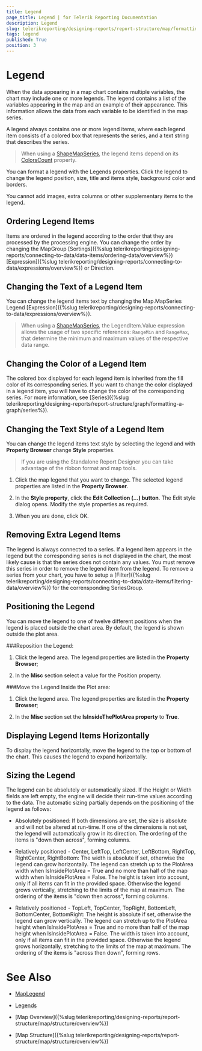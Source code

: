 ```yaml
---
title: Legend
page_title: Legend | for Telerik Reporting Documentation
description: Legend
slug: telerikreporting/designing-reports/report-structure/map/formatting-a-map/legend
tags: legend
published: True
position: 3
---
```


# Legend



When the data appearing in a map chart contains multiple variables, the chart may include one or more legends.         The legend contains a list of the variables appearing in the map and an example of their appearance.         This information allows the data from each variable to be identified in the map series.       

A legend always contains one or more legend items, where each legend item consists of a colored box that represents the series,         and a text string that describes the series.       

> When using a  [ShapeMapSeries](/reporting/api/Telerik.Reporting.ShapeMapSeries), the legend items depend on its            [ColorsCount](/reporting/api/Telerik.Reporting.ShapeMapSeries#Telerik_Reporting_ShapeMapSeries_ColorsCount)  property.         


You can format a legend with the Legends properties.         Click the legend to change the legend position, size, title and items style, background color and borders.       

You cannot add images, extra columns or other supplementary items to the legend.       

## Ordering Legend Items

Items are ordered in the legend according to the order that they are processed by the processing engine.           You can change the order by changing the MapGroup [Sortings]({%slug telerikreporting/designing-reports/connecting-to-data/data-items/ordering-data/overview%})[Expression]({%slug telerikreporting/designing-reports/connecting-to-data/expressions/overview%}) or Direction.         

## Changing the Text of a Legend Item

You can change the legend items text by changing the Map.MapSeries Legend [Expression]({%slug telerikreporting/designing-reports/connecting-to-data/expressions/overview%}).         

> When using a  [ShapeMapSeries](/reporting/api/Telerik.Reporting.ShapeMapSeries), the LegendItem.Value expression allows the usage             of two specific references: `RangeMin` and `RangeMax`, that determine the minimum and maximum values             of the respective data range.           


## Changing the Color of a Legend Item

The colored box displayed for each legend item is inherited from the fill color of its corresponding series.           If you want to change the color displayed in a legend item, you will have to change the color of the corresponding series.           For more information, see [Series]({%slug telerikreporting/designing-reports/report-structure/graph/formatting-a-graph/series%}).         

## Changing the Text Style of a Legend Item

You can change the legend items text style by selecting the legend and with __Property Browser__ change __Style__ properties.         

> If you are using the Standalone Report Designer you can take advantage of the ribbon format and map tools.           


1. Click the map legend that you want to change.    The selected legend properties are listed in the __Property Browser__.                 

1. In the __Style property__, click the __Edit Collection (…) button__. The Edit style dialog opens.                                       Modify the style properties as required.                 

1. When you are done, click OK.                 

## Removing Extra Legend Items

The legend is always connected to a series.           If a legend item appears in the legend but the corresponding series is not displayed in the chart,           the most likely cause is that the series does not contain any values.           You must remove this series in order to remove the legend item from the legend.           To remove a series from your chart, you have to setup a [Filter]({%slug telerikreporting/designing-reports/connecting-to-data/data-items/filtering-data/overview%}) for the corrensponding SeriesGroup.         

## Positioning the Legend

You can move the legend to one of twelve different positions when the legend is placed outside the chart area.           By default, the legend is shown outside the plot area.         

###Reposition the Legend:

1. Click the legend area.    The legend properties are listed in the __Property Browser__;                 

1. In the __Misc__ section select a value for the Position property.                 

###Move the Legend Inside the Plot area:

1. Click the legend area.    The legend properties are listed in the __Property Browser__;                 

1. In the __Misc__ section set the __IsInsideThePlotArea property__ to __True__.                 

## Displaying Legend Items Horizontally

To display the legend horizontally, move the legend to the top or bottom of the chart. This causes the legend to expand horizontally.         

## Sizing the Legend

The legend can be absolutely or automatically sized.           If the Height or Width fields are left empty, the engine will decide their run-time values according to the data.           The automatic sizing partially depends on the positioning of the legend as follows:         

* Absolutely positioned:             If both dimensions are set, the size is absolute and will not be altered at run-time.             If one of the dimensions is not set, the legend will automatically grow in its direction.             The ordering of the items is "down then across", forming columns.             

* Relatively positioned - Center, LeftTop, LeftCenter, LeftBottom, RightTop, RightCenter, RightBottom:             The width is absolute if set, otherwise the legend can grow horizontally.               The legend can stretch up to the PlotArea width when IsInsidePlotArea = True and no more than half of the map width when IsInsidePlotArea = False.             The height is taken into account, only if all items can fit in the provided space.               Otherwise the legend grows vertically, stretching to the limits of the map at maximum.             The ordering of the items is "down then across", forming columns.             

* Relatively positioned - TopLeft, TopCenter, TopRight, BottomLeft, BottomCenter, BottomRight:             The height is absolute if set, otherwise the legend can grow vertically.               The legend can stretch up to the PlotArea height when IsInsidePlotArea = True and no more than half of the map height when IsInsidePlotArea = False.             The width is taken into account, only if all items can fit in the provided space.               Otherwise the legend grows horizontally, stretching to the limits of the map at maximum.             The ordering of the items is "across then down", forming rows.             


# See Also
 

* [MapLegend](/reporting/api/Telerik.Reporting.MapLegend)  

* [Legends](/reporting/api/Telerik.Reporting.Map#Telerik_Reporting_Map_Legends) 

 

* [Map Overview]({%slug telerikreporting/designing-reports/report-structure/map/structure/overview%})

 

* [Map Structure]({%slug telerikreporting/designing-reports/report-structure/map/structure/overview%})

